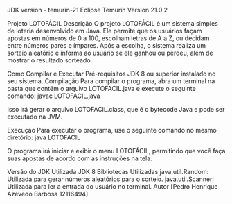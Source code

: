 JDK version - temurin-21 Eclipse Temurin Version 21.0.2

Projeto LOTOFÁCIL
Descrição
O projeto LOTOFÁCIL é um sistema simples de loteria desenvolvido em Java. Ele permite que os usuários façam apostas em números de 0 a 100, escolham letras de A a Z, ou decidam entre números pares e ímpares. Após a escolha, o sistema realiza um sorteio aleatório e informa ao usuário se ele ganhou ou perdeu, além de mostrar o resultado sorteado.

Como Compilar e Executar
Pré-requisitos
JDK 8 ou superior instalado no seu sistema.
Compilação
Para compilar o programa, abra um terminal na pasta que contém o arquivo LOTOFACIL.java e execute o seguinte comando:
javac LOTOFACIL.java

Isso irá gerar o arquivo LOTOFACIL.class, que é o bytecode Java e pode ser executado na JVM.

Execução
Para executar o programa, use o seguinte comando no mesmo diretório:
java LOTOFACIL

O programa irá iniciar e exibir o menu LOTOFÁCIL, permitindo que você faça suas apostas de acordo com as instruções na tela.

Versão do JDK Utilizada
JDK 8
Bibliotecas Utilizadas
java.util.Random: Utilizada para gerar números aleatórios para o sorteio.
java.util.Scanner: Utilizada para ler a entrada do usuário no terminal.
Autor
[Pedro Henrique Azevedo Barbosa 12116494]

